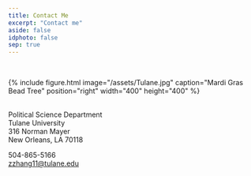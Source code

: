 ```yaml
---
title: Contact Me
excerpt: "Contact me"
aside: false
idphoto: false
sep: true
---
```



<br/>

{% include figure.html image="/assets/Tulane.jpg" caption="Mardi Gras Bead Tree" position="right" width="400" height="400" %}

<br/>
Political Science Department<br/>
Tulane University<br/>
316 Norman Mayer<br/>
New Orleans, LA 70118<br/>

504-865-5166<br/>
zzhang11@tulane.edu
